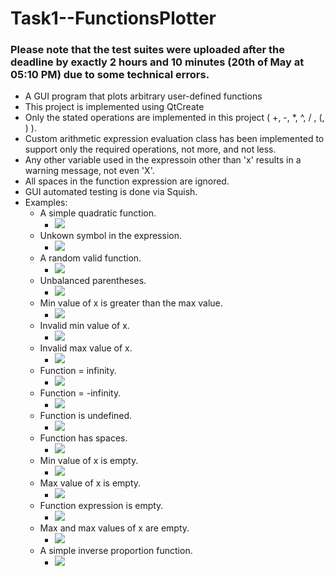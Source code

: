 # Task1--FunctionsPlotter
### Please note that the test suites were uploaded after the deadline by exactly 2 hours and 10 minutes (20th of May at 05:10 PM)  due to some technical errors.
- A GUI program that plots arbitrary user-defined functions
- This project is implemented using QtCreate
- Only the stated operations are implemented in this project ( +, -, *, ^, / , (, ) ).
- Custom arithmetic expression evaluation class has been implemented to support only the required operations, not more, and not less.
- Any other variable used in the expressoin other than 'x' results in a warning message, not even 'X'.
- All spaces in the function expression are ignored.
- GUI automated testing is done via Squish.
- Examples:
  - A simple quadratic function.
    - ![](https://github.com/Mohamed-Hesham-240/Task1--FunctionsPlotter/blob/main/examples/valid%20quadratic.PNG)
  - Unkown symbol in the expression.
    - ![](https://github.com/Mohamed-Hesham-240/Task1--FunctionsPlotter/blob/main/examples/unkown%20symbol.PNG)
  - A random valid function.
    - ![](https://github.com/Mohamed-Hesham-240/Task1--FunctionsPlotter/blob/main/examples/random.PNG)
  - Unbalanced parentheses.
    - ![](https://github.com/Mohamed-Hesham-240/Task1--FunctionsPlotter/blob/main/examples/parenth.PNG)
  - Min value of x is greater than the max value.
    - ![](https://github.com/Mohamed-Hesham-240/Task1--FunctionsPlotter/blob/main/examples/min%20greater%20than%20equal.PNG)
  - Invalid min value of x.
    - ![](https://github.com/Mohamed-Hesham-240/Task1--FunctionsPlotter/blob/main/examples/invalid%20min%20value.PNG)
  - Invalid max value of x.
    - ![](https://github.com/Mohamed-Hesham-240/Task1--FunctionsPlotter/blob/main/examples/invalid%20max%20value.PNG)
  - Function = infinity.
    - ![](https://github.com/Mohamed-Hesham-240/Task1--FunctionsPlotter/blob/main/examples/inf.PNG)
  - Function = -infinity.
    - ![](https://github.com/Mohamed-Hesham-240/Task1--FunctionsPlotter/blob/main/examples/-inf.PNG)
  - Function is undefined.
    - ![](https://github.com/Mohamed-Hesham-240/Task1--FunctionsPlotter/blob/main/examples/0%200.PNG)
  - Function has spaces.
    - ![](https://github.com/Mohamed-Hesham-240/Task1--FunctionsPlotter/blob/main/examples/function%20with%20spaces.PNG)
  - Min value of x is empty.
    - ![](https://github.com/Mohamed-Hesham-240/Task1--FunctionsPlotter/blob/main/examples/empty%20min.PNG)
  - Max value of x is empty.
    - ![](https://github.com/Mohamed-Hesham-240/Task1--FunctionsPlotter/blob/main/examples/empty%20max.PNG)
  - Function expression is empty.
    - ![](https://github.com/Mohamed-Hesham-240/Task1--FunctionsPlotter/blob/main/examples/empty%20function.PNG)
  - Max and max values of x are empty.
    - ![](https://github.com/Mohamed-Hesham-240/Task1--FunctionsPlotter/blob/main/examples/empty%20max%20and%20min.PNG)
  - A simple inverse proportion function.
    - ![](https://github.com/Mohamed-Hesham-240/Task1--FunctionsPlotter/blob/main/examples/1%20x.PNG)
